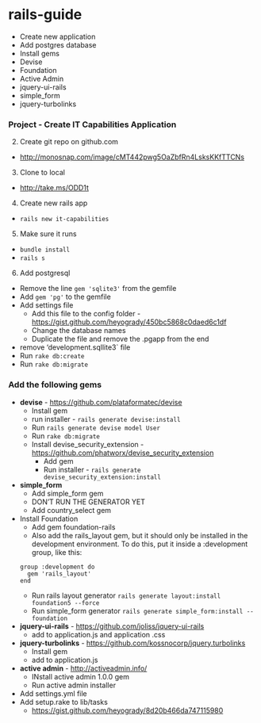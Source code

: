 rails-guide
===========
- Create new application
- Add postgres database
- Install gems
- Devise
- Foundation
- Active Admin
- jquery-ui-rails
- simple_form
- jquery-turbolinks



### Project - Create IT Capabilities Application

2. Create git repo on github.com
  - http://monosnap.com/image/cMT442pwg5OaZbfRn4LsksKKfTTCNs
3. Clone to local
  - http://take.ms/ODD1t
4. Create new rails app
  - `rails new it-capabilities`
5. Make sure it runs
  - `bundle install`
  - `rails s`
6. Add postgresql
  - Remove the line `gem 'sqlite3'` from the gemfile
  - Add `gem 'pg'` to the gemfile
  - Add settings file
    - Add this file to the config folder - https://gist.github.com/heyogrady/450bc5868c0daed6c1df
    - Change the database names
    - Duplicate the file and remove the .pgapp from the end
  - remove ‘development.sqllite3` file
  - Run `rake db:create`
  - Run `rake db:migrate`

### Add the following gems

- **devise** - https://github.com/plataformatec/devise
  - Install gem
  - run installer - `rails generate devise:install`
  - Run `rails generate devise model User`
  - Run `rake db:migrate`
  - Install devise_security_extension - https://github.com/phatworx/devise_security_extension
    - Add gem
    - Run installer - `rails generate devise_security_extension:install`
- **simple_form**
  - Add simple_form gem
  - DON’T RUN THE GENERATOR YET
  - Add country_select gem
- Install Foundation
  - Add gem foundation-rails
  - Also add the rails_layout gem, but it should only be installed in the development environment. To do this, put it inside a :development group, like this:
  ```
  group :development do
    gem 'rails_layout'
  end
  ```
  - Run rails layout generator
  `rails generate layout:install foundation5 --force`
  - Run simple_form generator
  `rails generate simple_form:install --foundation`
- **jquery-ui-rails** - https://github.com/joliss/jquery-ui-rails
  - add to application.js and application .css
- **jquery-turbolinks** - https://github.com/kossnocorp/jquery.turbolinks
  - Install gem
  - add to application.js
- **active admin** - http://activeadmin.info/
  - INstall active admin 1.0.0 gem
  - Run active admin installer
- Add settings.yml file
- Add setup.rake to lib/tasks
  - https://gist.github.com/heyogrady/8d20b466da747115980
